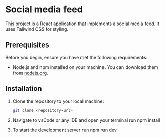 # Social media feed

This project is a React application that implements a social media feed. It uses Tailwind CSS for styling.

## Prerequisites

Before you begin, ensure you have met the following requirements:

- Node.js and npm installed on your machine. You can download them from [nodejs.org](https://nodejs.org/).

## Installation

1. Clone the repository to your local machine:

   ```bash
   git clone <repository-url>
   ```

2. Navigate to vsCode or any IDE and open your terminal run npm install

3. To start the development server run npm run dev
